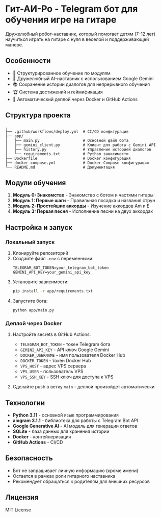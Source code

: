 # Гит-АИ-Ро - Telegram бот для обучения игре на гитаре

Дружелюбный робот-наставник, который помогает детям (7-12 лет) научиться играть на гитаре с нуля в веселой и поддерживающей манере.

## Особенности

- 🎸 Структурированное обучение по модулям
- 🤖 Дружелюбный AI-наставник с использованием Google Gemini
- 📚 Сохранение истории диалогов для непрерывного обучения
- 🏆 Система достижений и геймификация
- 🐳 Автоматический деплой через Docker и GitHub Actions

## Структура проекта

```
.
├── .github/workflows/deploy.yml  # CI/CD конфигурация
├── app/
│   ├── main.py                   # Основной файл бота
│   ├── gemini_client.py          # Клиент для работы с Gemini API
│   ├── history.py                # Управление историей диалогов
│   └── requirements.txt          # Python зависимости
├── Dockerfile                    # Docker конфигурация
├── docker-compose.yml            # Docker Compose конфигурация
└── README.md                     # Документация
```

## Модули обучения

1. **Модуль 0: Знакомство** - Знакомство с ботом и частями гитары
2. **Модуль 1: Первые шаги** - Правильная посадка и названия струн
3. **Модуль 2: Простейшие аккорды** - Изучение аккордов Am и E
4. **Модуль 3: Первая песня** - Исполнение песни на двух аккордах

## Настройка и запуск

### Локальный запуск

1. Клонируйте репозиторий
2. Создайте файл `.env` с переменными:
   ```
   TELEGRAM_BOT_TOKEN=your_telegram_bot_token
   GEMINI_API_KEY=your_gemini_api_key
   ```
3. Установите зависимости:
   ```bash
   pip install -r app/requirements.txt
   ```
4. Запустите бота:
   ```bash
   python app/main.py
   ```

### Деплой через Docker

1. Настройте secrets в GitHub Actions:
   - `TELEGRAM_BOT_TOKEN` - токен Telegram бота
   - `GEMINI_API_KEY` - API ключ Google Gemini
   - `DOCKER_USERNAME` - имя пользователя Docker Hub
   - `DOCKER_TOKEN` - токен Docker Hub
   - `VPS_HOST` - адрес VPS сервера
   - `VPS_USER` - пользователь VPS
   - `VPS_SSH_KEY` - SSH ключ для доступа к VPS

2. Сделайте push в ветку `main` - деплой произойдет автоматически

## Технологии

- **Python 3.11** - основной язык программирования
- **aiogram 3.1.1** - библиотека для работы с Telegram Bot API
- **Google Generative AI** - AI модель для генерации ответов
- **SQLite** - база данных для хранения истории
- **Docker** - контейнеризация
- **GitHub Actions** - CI/CD

## Безопасность

- Бот не запрашивает личную информацию (кроме имени)
- Остается в рамках роли гитарного наставника
- Рекомендует обращаться к родителям для внешних ресурсов

## Лицензия

MIT License

